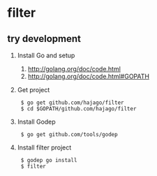 # filter

## try development

1. Install Go and setup
	1. http://golang.org/doc/code.html
	1. http://golang.org/doc/code.html#GOPATH
	
1. Get project

		$ go get github.com/hajago/filter
		$ cd $GOPATH/github.com/hajago/filter
	
1. Install Godep 

		$ go get github.com/tools/godep
		
1. Install filter project

		$ godep go install
		$ filter